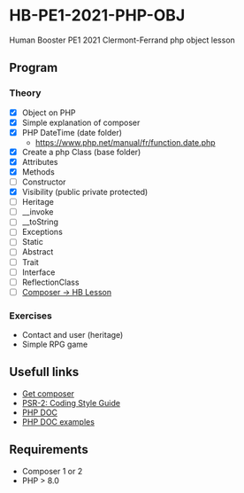 # HB-PE1-2021-PHP-OBJ
Human Booster PE1 2021 Clermont-Ferrand php object lesson

## Program

### Theory


- [x] Object on PHP
- [x] Simple explanation  of composer
- [x] PHP DateTime (date folder)
  - https://www.php.net/manual/fr/function.date.php
- [x] Create a php Class (base folder)
- [x] Attributes
- [x] Methods
- [ ] Constructor
- [x] Visibility (public private protected)
- [ ] Heritage
- [ ] __invoke
- [ ] __toString
- [ ] Exceptions
- [ ] Static
- [ ] Abstract
- [ ] Trait
- [ ] Interface
- [ ] ReflectionClass
- [ ] [Composer -> HB Lesson](https://github.com/theau-goncalves/composer-autoloader)

### Exercises
- Contact and user (heritage)
- Simple RPG game

## Usefull links
- [Get composer](https://getcomposer.org/download/)
- [PSR-2: Coding Style Guide](https://www.php-fig.org/psr/psr-2/)
- [PHP DOC](https://docs.phpdoc.org/3.0/guide/references/phpdoc/tags/index.html#tag-reference)
- [PHP DOC examples](https://docs.phpdoc.org/3.0/guide/guides/docblocks.html)

## Requirements

- Composer 1 or 2
- PHP > 8.0
